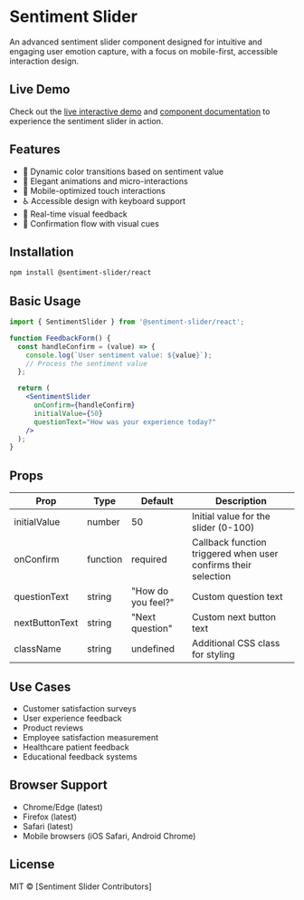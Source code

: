 # Sentiment Slider

An advanced sentiment slider component designed for intuitive and engaging user emotion capture, with a focus on mobile-first, accessible interaction design.

## Live Demo

Check out the [live interactive demo](https://billsobey.github.io/sentiment-slider/) and [component documentation](https://billsobey.github.io/sentiment-slider/documentation.html) to experience the sentiment slider in action.

## Features

- 🌈 Dynamic color transitions based on sentiment value
- 💫 Elegant animations and micro-interactions
- 📱 Mobile-optimized touch interactions
- ♿ Accessible design with keyboard support
- 🔄 Real-time visual feedback
- 🎯 Confirmation flow with visual cues

## Installation

```bash
npm install @sentiment-slider/react
```

## Basic Usage

```jsx
import { SentimentSlider } from '@sentiment-slider/react';

function FeedbackForm() {
  const handleConfirm = (value) => {
    console.log(`User sentiment value: ${value}`);
    // Process the sentiment value
  };

  return (
    <SentimentSlider
      onConfirm={handleConfirm}
      initialValue={50}
      questionText="How was your experience today?"
    />
  );
}
```

## Props

| Prop | Type | Default | Description |
|------|------|---------|-------------|
| initialValue | number | 50 | Initial value for the slider (0-100) |
| onConfirm | function | required | Callback function triggered when user confirms their selection |
| questionText | string | "How do you feel?" | Custom question text |
| nextButtonText | string | "Next question" | Custom next button text |
| className | string | undefined | Additional CSS class for styling |

## Use Cases

- Customer satisfaction surveys
- User experience feedback
- Product reviews
- Employee satisfaction measurement
- Healthcare patient feedback
- Educational feedback systems

## Browser Support

- Chrome/Edge (latest)
- Firefox (latest)
- Safari (latest)
- Mobile browsers (iOS Safari, Android Chrome)

## License

MIT © [Sentiment Slider Contributors]